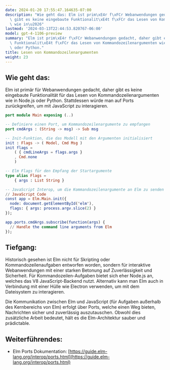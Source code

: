 ```yaml
---
date: 2024-01-20 17:55:47.164635-07:00
description: "Wie geht das: Elm ist prim\xE4r f\xFCr Webanwendungen gedacht, daher\
  \ gibt es keine eingebaute Funktionalit\xE4t f\xFCr das Lesen von Kommandozeilenargumenten\
  \ wie in\u2026"
lastmod: '2024-03-13T22:44:53.820767-06:00'
model: gpt-4-1106-preview
summary: "Elm ist prim\xE4r f\xFCr Webanwendungen gedacht, daher gibt es keine eingebaute\
  \ Funktionalit\xE4t f\xFCr das Lesen von Kommandozeilenargumenten wie in Node.js\
  \ oder Python."
title: Lesen von Kommandozeilenargumenten
weight: 23
---
```


## Wie geht das:
Elm ist primär für Webanwendungen gedacht, daher gibt es keine eingebaute Funktionalität für das Lesen von Kommandozeilenargumenten wie in Node.js oder Python. Stattdessen würde man auf Ports zurückgreifen, um mit JavaScript zu interagieren.

```Elm
port module Main exposing (..)

-- Definiere einen Port, um Kommandozeilenargumente zu empfangen
port cmdArgs : (String -> msg) -> Sub msg

-- Init-Funktion, die das Modell mit den Argumenten initialisiert
init : Flags -> ( Model, Cmd Msg )
init flags =
    ( { cmdLineArgs = flags.args }
    , Cmd.none
    )

-- Elm Flags für den Empfang der Startargumente
type alias Flags =
    { args : List String }

-- JavaScript Interop, um die Kommandozeilenargumente an Elm zu senden
// JavaScript Code
const app = Elm.Main.init({
  node: document.getElementById('elm'),
  flags: { args: process.argv.slice(2) }
});

app.ports.cmdArgs.subscribe(function(args) {
  // Handle the command line arguments from Elm
});
```

## Tiefgang:
Historisch gesehen ist Elm nicht für Skripting oder Kommandozeilenaufgaben entworfen worden, sondern für interaktive Webanwendungen mit einer starken Betonung auf Zuverlässigkeit und Sicherheit. Für Kommandozeilen-Aufgaben bietet sich eher Node.js an, welches das V8 JavaScript-Backend nutzt. Alternativ kann man Elm auch in Verbindung mit einer Hülle wie Electron verwenden, um mit dem Dateisystem zu interagieren.

Die Kommunikation zwischen Elm und JavaScript (für Aufgaben außerhalb des Kernbereichs von Elm) erfolgt über Ports, welche einen Weg bieten, Nachrichten sicher und zuverlässig auszutauschen. Obwohl dies zusätzliche Arbeit bedeutet, hält es die Elm-Architektur sauber und prädictable.

## Weiterführendes:
- Elm Ports Dokumentation: [https://guide.elm-lang.org/interop/ports.html](https://guide.elm-lang.org/interop/ports.html)
